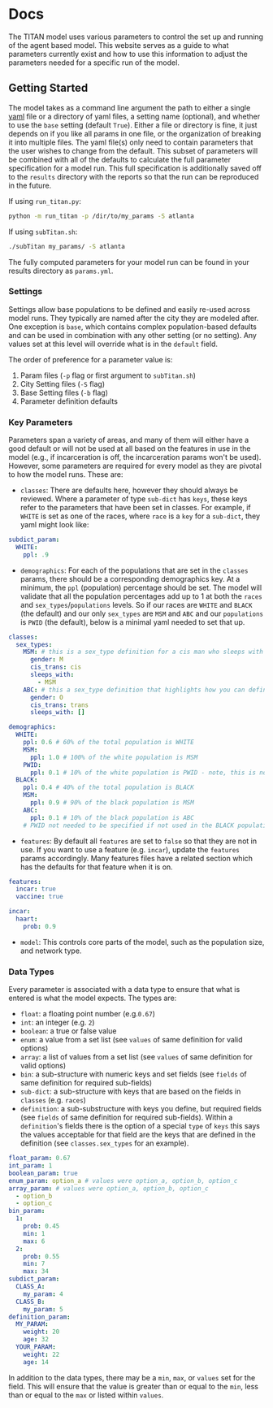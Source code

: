 # Docs

The TITAN model uses various parameters to control the set up and running of the agent based model.  This website serves as a guide to what parameters currently exist and how to use this information to adjust the parameters needed for a specific run of the model.

## Getting Started

The model takes as a command line argument the path to either a single [yaml](https://gettaurus.org/docs/YAMLTutorial/) file or a directory of yaml files, a setting name (optional), and whether to use the `base` setting (default `True`).  Either a file or directory is fine, it just depends on if you like all params in one file, or the organization of breaking it into multiple files.  The yaml file(s) only need to contain parameters that the user wishes to change from the default.  This subset of parameters will be combined with all of the defaults to calculate the full parameter specification for a model run.  This full specification is additionally saved off to the `results` directory with the reports so that the run can be reproduced in the future.

If using `run_titan.py`:
```bash
python -m run_titan -p /dir/to/my_params -S atlanta
```

If using `subTitan.sh`:
```bash
./subTitan my_params/ -S atlanta
```

The fully computed parameters for your model run can be found in your results directory as `params.yml`.

### Settings

Settings allow base populations to be defined and easily re-used across model runs.  They typically are named after the city they are modeled after.  One exception is `base`, which contains complex population-based defaults and can be used in combination with any other setting (or no setting). Any values set at this level will override what is in the `default` field.

The order of preference for a parameter value is:

1. Param files (`-p` flag or first argument to `subTitan.sh`)
2. City Setting files (`-S` flag)
3. Base Setting files (`-b` flag)
4. Parameter definition defaults

### Key Parameters

Parameters span a variety of areas, and many of them will either have a good default or will not be used at all based on the features in use in the model (e.g., if incarceration is off, the incarceration params won't be used).  However, some parameters are required for every model as they are pivotal to how the model runs.  These are:

* `classes`: There are defaults here, however they should always be reviewed.  Where a parameter of type `sub-dict` has `keys`, these keys refer to the parameters that have been set in classes.  For example, if `WHITE` is set as one of the races, where `race` is a `key` for a `sub-dict`, they yaml might look like:

```yml
subdict_param:
  WHITE:
    ppl: .9
```

* `demographics`: For each of the populations that are set in the `classes` params, there should be a corresponding demographics key.  At a minimum, the `ppl` (population) percentage should be set. The model will validate that all the population percentages add up to 1 at both the `races` and `sex_types`/`populations` levels.  So if our races are `WHITE` and `BLACK` (the default) and our only `sex_types` are `MSM` and `ABC` and our `populations` is `PWID` (the default), below is a minimal yaml needed to set that up.

```yml
classes:
  sex_types:
    MSM: # this is a sex_type definition for a cis man who sleeps with cis men
      gender: M
      cis_trans: cis
      sleeps_with:
        - MSM
    ABC: # this a sex_type definition that highlights how you can define a "new" sex_type with the params
      gender: O
      cis_trans: trans
      sleeps_with: []

demographics:
  WHITE:
    ppl: 0.6 # 60% of the total population is WHITE
    MSM:
      ppl: 1.0 # 100% of the white population is MSM
    PWID:
      ppl: 0.1 # 10% of the white population is PWID - note, this is not a sex type so is outside of the summing to 100% constraint
  BLACK:
    ppl: 0.4 # 40% of the total population is BLACK
    MSM:
      ppl: 0.9 # 90% of the black population is MSM
    ABC:
      ppl: 0.1 # 10% of the black population is ABC
    # PWID not needed to be specified if not used in the BLACK population as the default ppl is 0
```

* `features`: By default all `features` are set to `false` so that they are not in use.  If you want to use a feature (e.g. `incar`), update the `features` params accordingly.  Many features files have a related section which has the defaults for that feature when it is on.

```yml
features:
  incar: true
  vaccine: true

incar:
  haart:
    prob: 0.9
```

* `model`: This controls core parts of the model, such as the population size, and network type.

### Data Types

Every parameter is associated with a data type to ensure that what is entered is what the model expects.  The types are:

* `float`: a floating point number (e.g.`0.67`)
* `int`: an integer (e.g. `2`)
* `boolean`: a true or false value
* `enum`: a value from a set list (see `values` of same definition for valid options)
* `array`: a list of values from a set list (see `values` of same definition for valid options)
* `bin`: a sub-structure with numeric keys and set fields (see `fields` of same definition for required sub-fields)
* `sub-dict`: a sub-structure with keys that are based on the fields in `classes` (e.g. `races`)
* `definition`: a sub-substructure with keys you define, but required fields (see `fields` of same definition for required sub-fields). Within a `definition`'s fields there is the option of a special `type` of `keys` this says the values acceptable for that field are the keys that are defined in the definition (see `classes.sex_types` for an example).

```yml
float_param: 0.67
int_param: 1
boolean_param: true
enum_param: option_a # values were option_a, option_b, option_c
array_param: # values were option_a, option_b, option_c
  - option_b
  - option_c
bin_param:
  1:
    prob: 0.45
    min: 1
    max: 6
  2:
    prob: 0.55
    min: 7
    max: 34
subdict_param:
  CLASS_A:
    my_param: 4
  CLASS_B:
    my_param: 5
definition_param:
  MY_PARAM:
    weight: 20
    age: 32
  YOUR_PARAM:
    weight: 22
    age: 14
```

In addition to the data types, there may be a `min`, `max`, or `values` set for the field.  This will ensure that the value is greater than or equal to the `min`, less than or equal to the `max` or listed within `values`.

